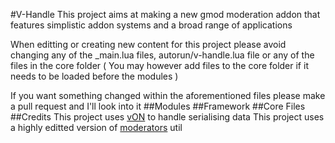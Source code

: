 #V-Handle
This project aims at making a new gmod moderation addon that features simplistic addon systems and a broad range of applications

When editting or creating new content for this project please avoid changing any of the _main.lua files, autorun/v-handle.lua file or any of the files in the core folder ( You may however add files to the core folder if it needs to be loaded before the modules )

If you want something changed within the aforementioned files please make a pull request and I'll look into it
##Modules
##Framework
##Core Files
##Credits
This project uses [vON](http://www.facepunch.com/showthread.php?t=1194008) to handle serialising data
This project uses a highly editted version of [moderators](https://github.com/Chessnut/moderator) util

